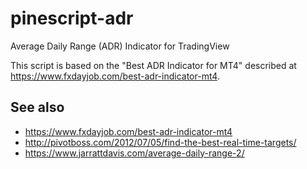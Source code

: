 # pinescript-adr
Average Daily Range (ADR) Indicator for TradingView

This script is based on the "Best ADR Indicator for MT4" described at https://www.fxdayjob.com/best-adr-indicator-mt4.

## See also

- https://www.fxdayjob.com/best-adr-indicator-mt4
- http://pivotboss.com/2012/07/05/find-the-best-real-time-targets/
- https://www.jarrattdavis.com/average-daily-range-2/
